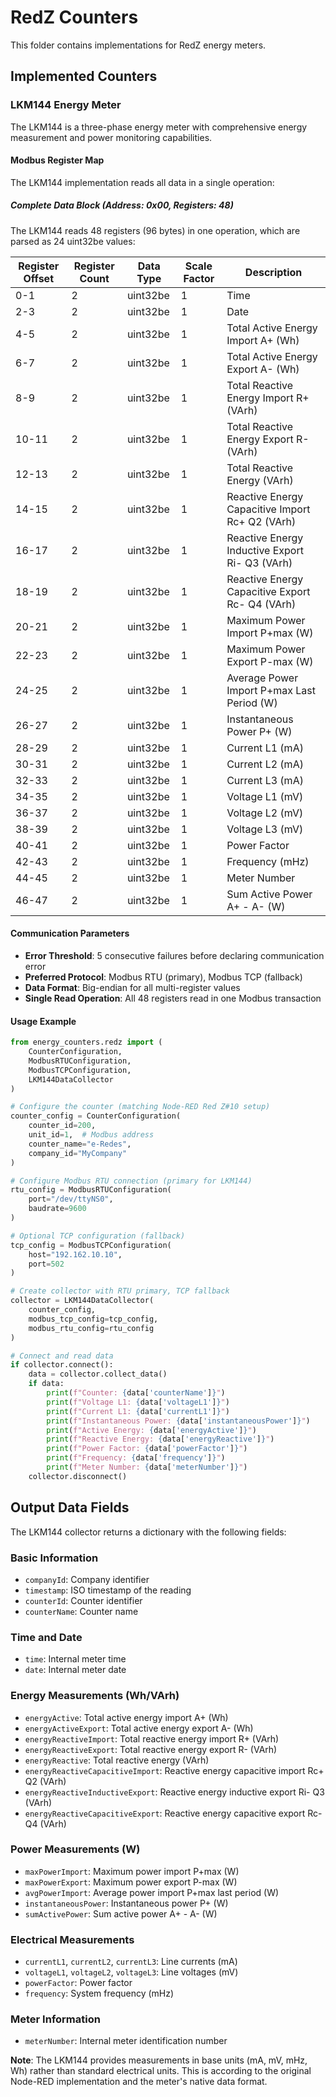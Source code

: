 # RedZ Counters

This folder contains implementations for RedZ energy meters.

## Implemented Counters

### LKM144 Energy Meter

The LKM144 is a three-phase energy meter with comprehensive energy measurement and power monitoring capabilities.

#### Modbus Register Map

The LKM144 implementation reads all data in a single operation:

##### Complete Data Block (Address: 0x00, Registers: 48)

The LKM144 reads 48 registers (96 bytes) in one operation, which are parsed as 24 uint32be values:

| Register Offset | Register Count | Data Type | Scale Factor | Description |
|-----------------|----------------|-----------|--------------|-------------|
| 0-1 | 2 | uint32be | 1 | Time |
| 2-3 | 2 | uint32be | 1 | Date |
| 4-5 | 2 | uint32be | 1 | Total Active Energy Import A+ (Wh) |
| 6-7 | 2 | uint32be | 1 | Total Active Energy Export A- (Wh) |
| 8-9 | 2 | uint32be | 1 | Total Reactive Energy Import R+ (VArh) |
| 10-11 | 2 | uint32be | 1 | Total Reactive Energy Export R- (VArh) |
| 12-13 | 2 | uint32be | 1 | Total Reactive Energy (VArh) |
| 14-15 | 2 | uint32be | 1 | Reactive Energy Capacitive Import Rc+ Q2 (VArh) |
| 16-17 | 2 | uint32be | 1 | Reactive Energy Inductive Export Ri- Q3 (VArh) |
| 18-19 | 2 | uint32be | 1 | Reactive Energy Capacitive Export Rc- Q4 (VArh) |
| 20-21 | 2 | uint32be | 1 | Maximum Power Import P+max (W) |
| 22-23 | 2 | uint32be | 1 | Maximum Power Export P-max (W) |
| 24-25 | 2 | uint32be | 1 | Average Power Import P+max Last Period (W) |
| 26-27 | 2 | uint32be | 1 | Instantaneous Power P+ (W) |
| 28-29 | 2 | uint32be | 1 | Current L1 (mA) |
| 30-31 | 2 | uint32be | 1 | Current L2 (mA) |
| 32-33 | 2 | uint32be | 1 | Current L3 (mA) |
| 34-35 | 2 | uint32be | 1 | Voltage L1 (mV) |
| 36-37 | 2 | uint32be | 1 | Voltage L2 (mV) |
| 38-39 | 2 | uint32be | 1 | Voltage L3 (mV) |
| 40-41 | 2 | uint32be | 1 | Power Factor |
| 42-43 | 2 | uint32be | 1 | Frequency (mHz) |
| 44-45 | 2 | uint32be | 1 | Meter Number |
| 46-47 | 2 | uint32be | 1 | Sum Active Power A+ - A- (W) |

#### Communication Parameters

- **Error Threshold**: 5 consecutive failures before declaring communication error
- **Preferred Protocol**: Modbus RTU (primary), Modbus TCP (fallback)
- **Data Format**: Big-endian for all multi-register values
- **Single Read Operation**: All 48 registers read in one Modbus transaction

#### Usage Example

```python
from energy_counters.redz import (
    CounterConfiguration,
    ModbusRTUConfiguration,
    ModbusTCPConfiguration,
    LKM144DataCollector
)

# Configure the counter (matching Node-RED Red Z#10 setup)
counter_config = CounterConfiguration(
    counter_id=200,
    unit_id=1,  # Modbus address
    counter_name="e-Redes",
    company_id="MyCompany"
)

# Configure Modbus RTU connection (primary for LKM144)
rtu_config = ModbusRTUConfiguration(
    port="/dev/ttyNS0",
    baudrate=9600
)

# Optional TCP configuration (fallback)
tcp_config = ModbusTCPConfiguration(
    host="192.162.10.10",
    port=502
)

# Create collector with RTU primary, TCP fallback
collector = LKM144DataCollector(
    counter_config,
    modbus_tcp_config=tcp_config,
    modbus_rtu_config=rtu_config
)

# Connect and read data
if collector.connect():
    data = collector.collect_data()
    if data:
        print(f"Counter: {data['counterName']}")
        print(f"Voltage L1: {data['voltageL1']}")
        print(f"Current L1: {data['currentL1']}")
        print(f"Instantaneous Power: {data['instantaneousPower']}")
        print(f"Active Energy: {data['energyActive']}")
        print(f"Reactive Energy: {data['energyReactive']}")
        print(f"Power Factor: {data['powerFactor']}")
        print(f"Frequency: {data['frequency']}")
        print(f"Meter Number: {data['meterNumber']}")
    collector.disconnect()
```

## Output Data Fields

The LKM144 collector returns a dictionary with the following fields:

### Basic Information
- `companyId`: Company identifier
- `timestamp`: ISO timestamp of the reading
- `counterId`: Counter identifier
- `counterName`: Counter name

### Time and Date
- `time`: Internal meter time
- `date`: Internal meter date

### Energy Measurements (Wh/VArh)
- `energyActive`: Total active energy import A+ (Wh)
- `energyActiveExport`: Total active energy export A- (Wh)
- `energyReactiveImport`: Total reactive energy import R+ (VArh)
- `energyReactiveExport`: Total reactive energy export R- (VArh)
- `energyReactive`: Total reactive energy (VArh)
- `energyReactiveCapacitiveImport`: Reactive energy capacitive import Rc+ Q2 (VArh)
- `energyReactiveInductiveExport`: Reactive energy inductive export Ri- Q3 (VArh)
- `energyReactiveCapacitiveExport`: Reactive energy capacitive export Rc- Q4 (VArh)

### Power Measurements (W)
- `maxPowerImport`: Maximum power import P+max (W)
- `maxPowerExport`: Maximum power export P-max (W)
- `avgPowerImport`: Average power import P+max last period (W)
- `instantaneousPower`: Instantaneous power P+ (W)
- `sumActivePower`: Sum active power A+ - A- (W)

### Electrical Measurements
- `currentL1`, `currentL2`, `currentL3`: Line currents (mA)
- `voltageL1`, `voltageL2`, `voltageL3`: Line voltages (mV)
- `powerFactor`: Power factor
- `frequency`: System frequency (mHz)

### Meter Information
- `meterNumber`: Internal meter identification number

**Note**: The LKM144 provides measurements in base units (mA, mV, mHz, Wh) rather than standard electrical units. This is according to the original Node-RED implementation and the meter's native data format.